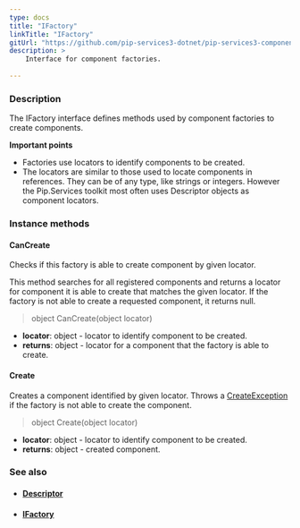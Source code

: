 ```yaml
---
type: docs
title: "IFactory"
linkTitle: "IFactory"
gitUrl: "https://github.com/pip-services3-dotnet/pip-services3-components-dotnet"
description: >
    Interface for component factories.
    
---
```


### Description

The IFactory interface defines methods used by component factories to create components.

**Important points**

- Factories use locators to identify components to be created.
- The locators are similar to those used to locate components in references. They can be of any type, like strings or integers. However the Pip.Services toolkit most often uses Descriptor objects as component locators.

### Instance methods

#### CanCreate
Checks if this factory is able to create component by given locator.

This method searches for all registered components and returns
a locator for component it is able to create that matches the given locator.
If the factory is not able to create a requested component, it returns null.

> object CanCreate(object locator)

- **locator**: object - locator to identify component to be created.
- **returns**: object - locator for a component that the factory is able to create.


#### Create
Creates a component identified by given locator.
Throws a [CreateException](../create_exception) if the factory is not able to create the component.

> object Create(object locator)

- **locator**: object - locator to identify component to be created.
- **returns**: object - created component.



### See also
- #### [Descriptor](../../../commons/refer/descriptor)
- #### [IFactory](../ifactory)
